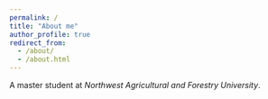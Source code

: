 ```yaml
---
permalink: /
title: "About me"
author_profile: true
redirect_from: 
  - /about/
  - /about.html
---
```






A master student at _Northwest Agricultural and Forestry University_.
